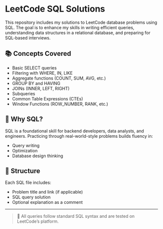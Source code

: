 # LeetCode SQL Solutions

This repository includes my solutions to LeetCode database problems using SQL. The goal is to enhance my skills in writing efficient queries, understanding data structures in a relational database, and preparing for SQL-based interviews.

## 📚 Concepts Covered

- Basic SELECT queries
- Filtering with WHERE, IN, LIKE
- Aggregate functions (COUNT, SUM, AVG, etc.)
- GROUP BY and HAVING
- JOINs (INNER, LEFT, RIGHT)
- Subqueries
- Common Table Expressions (CTEs)
- Window Functions (ROW_NUMBER, RANK, etc.)

## 🧠 Why SQL?

SQL is a foundational skill for backend developers, data analysts, and engineers. Practicing through real-world-style problems builds fluency in:
- Query writing
- Optimization
- Database design thinking

## 📂 Structure

Each SQL file includes:
- Problem title and link (if applicable)
- SQL query solution
- Optional explanation as a comment

---

> 🔐 All queries follow standard SQL syntax and are tested on LeetCode’s platform.
